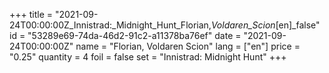 +++
title = "2021-09-24T00:00:00Z_Innistrad:_Midnight_Hunt_Florian,_Voldaren_Scion_[en]_false"
id = "53289e69-74da-46d2-91c2-a11378ba76ef"
date = "2021-09-24T00:00:00Z"
name = "Florian, Voldaren Scion"
lang = ["en"]
price = "0.25"
quantity = 4
foil = false
set = "Innistrad: Midnight Hunt"
+++
